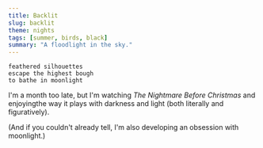 ```yaml
---
title: Backlit
slug: backlit
theme: nights
tags: [summer, birds, black]
summary: "A floodlight in the sky."
---
```


```
feathered silhouettes
escape the highest bough
to bathe in moonlight
```

I'm a month too late, but I'm watching *The Nightmare Before Christmas* and enjoyingthe way it plays with darkness and light (both literally and figuratively). 

(And if you couldn't already tell, I'm also developing an obsession with moonlight.)
